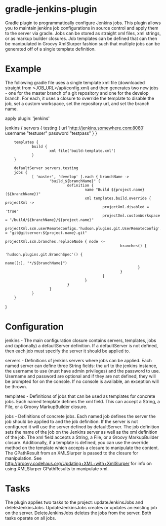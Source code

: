 gradle-jenkins-plugin
=====================

Gradle plugin to programmatically configure Jenkins jobs.  This plugin allows you to maintain jenkins job configurations in source control and apply them to the server via gradle.  Jobs can be stored as straight xml files, xml strings, or as markup builder closures.  Job templates can be defined that can then be manipulated in Groovy XmlSlurper fashion such that multiple jobs can be generated off of a single template definition.

Example
=======
The following gradle file uses a single template xml file (downloaded straight from <JOB_URL>/api/config.xml) and then generates two new jobs - one for the master branch of a git repository and one for the develop branch.  For each, it uses a closure to override the template to disable the job, set a custom workspace, set the repository url, and set the branch name. 

apply plugin: 'jenkins'

jenkins {
        servers {
                testing {
                        url 'http://jenkins.somewhere.com:8080'
                        username "testuser"
                        password "testpass"
                }
        }

        templates {
                build {
                        xml file('build-template.xml')
                }
        } 

        defaultServer servers.testing  
        jobs {
                [ 'master', 'develop' ].each { branchName ->
                        "build_${branchName}" {
                                definition {
                                        name "Build ${project.name} (${branchName})"
                                        xml templates.build.override { projectXml ->
                                                projectXml.disabled = 'true'
                                                projectXml.customWorkspace = "/build/${branchName}/${project.name}"
                                                projectXml.scm.userRemoteConfigs.'hudson.plugins.git.UserRemoteConfig'.url = "git@gitserver:${project.name}.git"
                                                projectXml.scm.branches.replaceNode { node ->
                                                        branches() {
                                                                'hudson.plugins.git.BranchSpec'() {
                                                                        name([:], "*/${branchName}")
                                                                }
                                                        }
                                                }
                                        }
                                }
                        }
                }
        }
}


Configuration
=============

jenkins - The main configuration closure contains servers, templates, jobs and (optionally) a defaultServer definition.  If a defaultServer is not defined, then each job must specify the server it should be applied to.

servers - Definitions of jenkins servers where jobs can be applied.  Each named server can define three String fields: the url to the jenkins instance, the username to use (must have admin privileges) and the password to use.  Username and password are optional and if they are not defined, they will be prompted for on the console.  If no console is available, an exception will be thrown.

templates - Definitions of jobs that can be used as templates for concrete jobs.  Each named template defines the xml field.  This can accept a String, a File, or a Groovy MarkupBuilder closure.

jobs - Definitions of concrete jobs.  Each named job defines the server the job should be applied to and the job definition.  If the server is not configured it will use the server defined by defaultServer.  The job definition sets the name of the job on the Jenkins server as well as the xml definition of the job.  The xml field accepts a String, a File, or a Groovy MarkupBuilder closure.  Additionally, if a template is defined, you can use the override method on the template which accepts a closure to manipulate the content.  The GPathResult from an XMLSlurper is passed to the closure for manipulation.  See http://groovy.codehaus.org/Updating+XML+with+XmlSlurper for info on using XMLSlurper GPathResults to manipulate xml.


Tasks
=====
The plugin applies two tasks to the project: updateJenkinsJobs and deleteJenkinsJobs.  UpdateJenkinsJobs creates or updates an existing job on the server.  DeleteJenkinsJobs deletes the jobs from the server.  Both tasks operate on all jobs.


              
